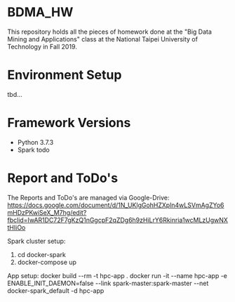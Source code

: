 # BDMA_HW
This repository holds all the pieces of homework done at the "Big Data Mining and Applications" class at the National Taipei University of Technology in Fall 2019.

# Environment Setup
tbd...

# Framework Versions

 * Python 3.7.3
 * Spark  todo
 
# Report and ToDo's

The Reports and ToDo's are managed via Google-Drive:
https://docs.google.com/document/d/1N_UKlgGohHZXpln4wLSVmAgZYo6mHDzPKwiSeX_M7hg/edit?fbclid=IwAR1DC72F7gKzQ1nGgcpF2qZDg6h9zHiLrY6Rkinria1wcMLzUgwNXtHIiOo


Spark cluster setup:
1. cd docker-spark
2. docker-compose up

App setup:
docker build --rm -t hpc-app .
docker run -it --name hpc-app -e ENABLE_INIT_DAEMON=false --link spark-master:spark-master  --net docker-spark_default  -d hpc-app

